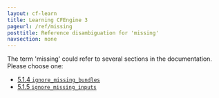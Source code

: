 ```yaml
---
layout: cf-learn
title: Learning CFEngine 3
pageurl: /ref/missing
posttitle: Reference disambiguation for 'missing'
navsection: none
---
```


The term 'missing' could refer to several sections in the documentation. Please choose one:

- [5.1.4 <code>ignore_missing_bundles</code>](https://cfengine.com/manuals/cf3-reference#ignore_missing_bundles-in-common)
- [5.1.5 <code>ignore_missing_inputs</code>](https://cfengine.com/manuals/cf3-reference#ignore_missing_inputs-in-common)

